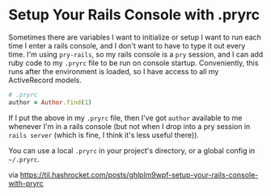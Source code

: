 # Setup Your Rails Console with .pryrc

Sometimes there are variables I want to initialize or setup I want to run each
time I enter a rails console, and I don't want to have to type it out every
time. I'm using `pry-rails`, so my rails console is a `pry` session, and I can
add ruby code to my `.pryrc` file to be run on console startup. Conveniently,
this runs after the environment is loaded, so I have access to all my
ActiveRecord models.

``` ruby
# .pryrc
author = Author.find(1)
```

If I put the above in my `.pryrc` file, then I've got `author` available to me
whenever I'm in a rails console (but not when I drop into a pry session in
`rails server` (which is fine, I think it's less useful there)).

You can use a local `.pryrc` in your project's directory, or a global config in
`~/.pryrc`. 

via https://til.hashrocket.com/posts/ghlplm9wpf-setup-your-rails-console-with-pryrc
